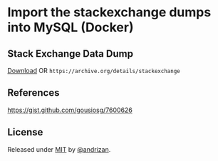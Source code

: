 # Import the stackexchange dumps into MySQL (Docker)

## Stack Exchange Data Dump

[Download](https://archive.org/details/stackexchange) OR
`https://archive.org/details/stackexchange`

## References

https://gist.github.com/gousiosg/7600626


## License

Released under [MIT](/LICENSE.md) by [@andrizan](https://github.com/andrizan).
